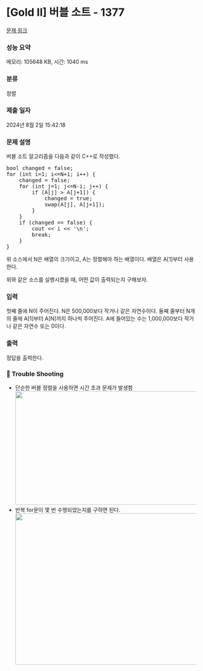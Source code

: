 # [Gold II] 버블 소트 - 1377 

[문제 링크](https://www.acmicpc.net/problem/1377) 

### 성능 요약

메모리: 105648 KB, 시간: 1040 ms

### 분류

정렬

### 제출 일자

2024년 8월 2일 15:42:18

### 문제 설명

<p>버블 소트 알고리즘을 다음과 같이 C++로 작성했다.</p>

<pre>bool changed = false;
for (int i=1; i<=N+1; i++) {
    changed = false;
    for (int j=1; j<=N-i; j++) {
        if (A[j] > A[j+1]) {
            changed = true;
            swap(A[j], A[j+1]);
        }
    }
    if (changed == false) {
        cout << i << '\n';
        break;
    }
}
</pre>

<p>위 소스에서 N은 배열의 크기이고, A는 정렬해야 하는 배열이다. 배열은 A[1]부터 사용한다.</p>

<p>위와 같은 소스를 실행시켰을 때, 어떤 값이 출력되는지 구해보자.</p>

### 입력 

 <p>첫째 줄에 N이 주어진다. N은 500,000보다 작거나 같은 자연수이다. 둘째 줄부터 N개의 줄에 A[1]부터 A[N]까지 하나씩 주어진다. A에 들어있는 수는 1,000,000보다 작거나 같은 자연수 또는 0이다.</p>

### 출력 

 <p>정답을 출력한다.</p>

### **🚀 Trouble Shooting**
- 단순한 버블 정렬을 사용하면 시간 초과 문제가 발생함
     <img src = "https://github.com/user-attachments/assets/cfe2325e-4c29-490f-9c9b-0c987ebd2db9" height = 300 width = 800>
- 반복 for문이 몇 번 수행되었는지를 구하면 된다.
  <img src = "https://github.com/user-attachments/assets/f0b381f7-2971-4840-9646-29afe47064b9" height = 400 width = 800>
